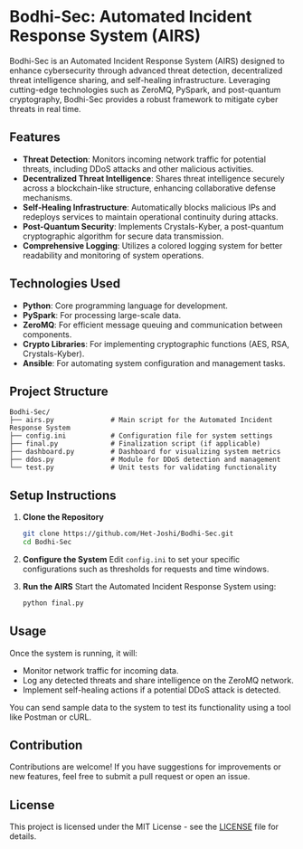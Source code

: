 # Bodhi-Sec: Automated Incident Response System (AIRS)

Bodhi-Sec is an Automated Incident Response System (AIRS) designed to enhance cybersecurity through advanced threat detection, decentralized threat intelligence sharing, and self-healing infrastructure. Leveraging cutting-edge technologies such as ZeroMQ, PySpark, and post-quantum cryptography, Bodhi-Sec provides a robust framework to mitigate cyber threats in real time.

## Features

- **Threat Detection**: Monitors incoming network traffic for potential threats, including DDoS attacks and other malicious activities.
- **Decentralized Threat Intelligence**: Shares threat intelligence securely across a blockchain-like structure, enhancing collaborative defense mechanisms.
- **Self-Healing Infrastructure**: Automatically blocks malicious IPs and redeploys services to maintain operational continuity during attacks.
- **Post-Quantum Security**: Implements Crystals-Kyber, a post-quantum cryptographic algorithm for secure data transmission.
- **Comprehensive Logging**: Utilizes a colored logging system for better readability and monitoring of system operations.

## Technologies Used

- **Python**: Core programming language for development.
- **PySpark**: For processing large-scale data.
- **ZeroMQ**: For efficient message queuing and communication between components.
- **Crypto Libraries**: For implementing cryptographic functions (AES, RSA, Crystals-Kyber).
- **Ansible**: For automating system configuration and management tasks.

## Project Structure

```
Bodhi-Sec/
├── airs.py              # Main script for the Automated Incident Response System
├── config.ini           # Configuration file for system settings
├── final.py             # Finalization script (if applicable)
├── dashboard.py         # Dashboard for visualizing system metrics
├── ddos.py              # Module for DDoS detection and management
└── test.py              # Unit tests for validating functionality
```

## Setup Instructions

1. **Clone the Repository**

   ```bash
   git clone https://github.com/Het-Joshi/Bodhi-Sec.git
   cd Bodhi-Sec
   ```

2. **Configure the System**
   Edit `config.ini` to set your specific configurations such as thresholds for requests and time windows.

3. **Run the AIRS**
   Start the Automated Incident Response System using:
   ```bash
   python final.py
   ```

## Usage

Once the system is running, it will:
- Monitor network traffic for incoming data.
- Log any detected threats and share intelligence on the ZeroMQ network.
- Implement self-healing actions if a potential DDoS attack is detected.

You can send sample data to the system to test its functionality using a tool like Postman or cURL.

## Contribution

Contributions are welcome! If you have suggestions for improvements or new features, feel free to submit a pull request or open an issue.

## License

This project is licensed under the MIT License - see the [LICENSE](LICENSE) file for details.
